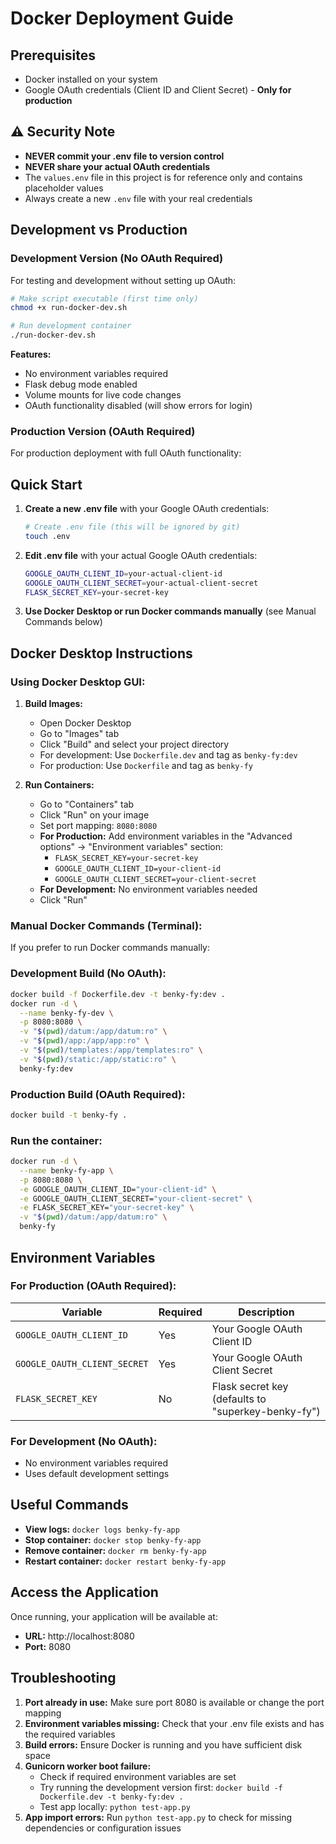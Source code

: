 # Docker Deployment Guide

## Prerequisites
- Docker installed on your system
- Google OAuth credentials (Client ID and Client Secret) - **Only for production**

## ⚠️ Security Note
- **NEVER commit your .env file to version control**
- **NEVER share your actual OAuth credentials**
- The `values.env` file in this project is for reference only and contains placeholder values
- Always create a new `.env` file with your real credentials

## Development vs Production

### Development Version (No OAuth Required)
For testing and development without setting up OAuth:

```bash
# Make script executable (first time only)
chmod +x run-docker-dev.sh

# Run development container
./run-docker-dev.sh
```

**Features:**
- No environment variables required
- Flask debug mode enabled
- Volume mounts for live code changes
- OAuth functionality disabled (will show errors for login)

### Production Version (OAuth Required)
For production deployment with full OAuth functionality:

## Quick Start

1. **Create a new .env file** with your Google OAuth credentials:
   ```bash
   # Create .env file (this will be ignored by git)
   touch .env
   ```

2. **Edit .env file** with your actual Google OAuth credentials:
   ```bash
   GOOGLE_OAUTH_CLIENT_ID=your-actual-client-id
   GOOGLE_OAUTH_CLIENT_SECRET=your-actual-client-secret
   FLASK_SECRET_KEY=your-secret-key
   ```

3. **Use Docker Desktop or run Docker commands manually** (see Manual Commands below)

## Docker Desktop Instructions

### Using Docker Desktop GUI:
1. **Build Images:**
   - Open Docker Desktop
   - Go to "Images" tab
   - Click "Build" and select your project directory
   - For development: Use `Dockerfile.dev` and tag as `benky-fy:dev`
   - For production: Use `Dockerfile` and tag as `benky-fy`

2. **Run Containers:**
   - Go to "Containers" tab
   - Click "Run" on your image
   - Set port mapping: `8080:8080`
   - **For Production:** Add environment variables in the "Advanced options" → "Environment variables" section:
     - `FLASK_SECRET_KEY=your-secret-key`
     - `GOOGLE_OAUTH_CLIENT_ID=your-client-id`
     - `GOOGLE_OAUTH_CLIENT_SECRET=your-client-secret`
   - **For Development:** No environment variables needed
   - Click "Run"

### Manual Docker Commands (Terminal):
If you prefer to run Docker commands manually:

### Development Build (No OAuth):
```bash
docker build -f Dockerfile.dev -t benky-fy:dev .
docker run -d \
  --name benky-fy-dev \
  -p 8080:8080 \
  -v "$(pwd)/datum:/app/datum:ro" \
  -v "$(pwd)/app:/app/app:ro" \
  -v "$(pwd)/templates:/app/templates:ro" \
  -v "$(pwd)/static:/app/static:ro" \
  benky-fy:dev
```

### Production Build (OAuth Required):
```bash
docker build -t benky-fy .
```

### Run the container:
```bash
docker run -d \
  --name benky-fy-app \
  -p 8080:8080 \
  -e GOOGLE_OAUTH_CLIENT_ID="your-client-id" \
  -e GOOGLE_OAUTH_CLIENT_SECRET="your-client-secret" \
  -e FLASK_SECRET_KEY="your-secret-key" \
  -v "$(pwd)/datum:/app/datum:ro" \
  benky-fy
```

## Environment Variables

### For Production (OAuth Required):
| Variable | Required | Description |
|----------|----------|-------------|
| `GOOGLE_OAUTH_CLIENT_ID` | Yes | Your Google OAuth Client ID |
| `GOOGLE_OAUTH_CLIENT_SECRET` | Yes | Your Google OAuth Client Secret |
| `FLASK_SECRET_KEY` | No | Flask secret key (defaults to "superkey-benky-fy") |

### For Development (No OAuth):
- No environment variables required
- Uses default development settings

## Useful Commands

- **View logs:** `docker logs benky-fy-app`
- **Stop container:** `docker stop benky-fy-app`
- **Remove container:** `docker rm benky-fy-app`
- **Restart container:** `docker restart benky-fy-app`

## Access the Application

Once running, your application will be available at:
- **URL:** http://localhost:8080
- **Port:** 8080

## Troubleshooting

1. **Port already in use:** Make sure port 8080 is available or change the port mapping
2. **Environment variables missing:** Check that your .env file exists and has the required variables
3. **Build errors:** Ensure Docker is running and you have sufficient disk space
4. **Gunicorn worker boot failure:** 
   - Check if required environment variables are set
   - Try running the development version first: `docker build -f Dockerfile.dev -t benky-fy:dev .`
   - Test app locally: `python test-app.py`
5. **App import errors:** Run `python test-app.py` to check for missing dependencies or configuration issues
